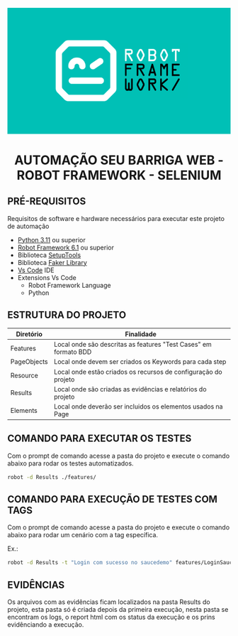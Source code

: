 <p align="center">
  <img src="image.png" alt="Alt Text">
</p>
<div align="center">

  <h1>AUTOMAÇÃO SEU BARRIGA WEB - ROBOT FRAMEWORK - SELENIUM</h1>
</div>

## PRÉ-REQUISITOS
Requisitos de software e hardware necessários para executar este projeto de automação


* [Python 3.11](https://www.python.org/downloads/ "Python") ou superior
* [Robot Framework 6.1](https://robotframework.org/robotframework/ "Robot Framework") ou superior
* Biblioteca [SetupTools](https://pypi.org/project/setuptools/ "SetupTools")
* Biblioteca [Faker Library](https://pypi.org/project/robotframework-faker/ "Faker Library")
* [Vs Code](https://code.visualstudio.com/download) IDE
* Extensions Vs Code
    * Robot Framework Language
    * Python

## ESTRUTURA DO PROJETO

| Diretório                         | Finalidade                                                                                                 | 
|--------------------------------|------------------------------------------------------------------------------------------------------------|
| Features           | Local onde são descritas as features "Test Cases" em formato BDD                                           |
| PageObjects               | Local onde devem ser criados os Keywords para cada step                   |
| Resource             | Local onde estão criados os recursos de configuração do projeto                                                           |
| Results             | Local onde são criadas as evidências e relatórios do projeto                                        |
| Elements            | Local onde deverão ser incluidos os elementos usados na Page        |


## COMANDO PARA EXECUTAR OS TESTES

Com o prompt de comando acesse a pasta do projeto e execute o comando abaixo para rodar os testes automatizados.

```sh default
robot -d Results ./features/
```

## COMANDO PARA EXECUÇÃO DE TESTES COM TAGS

Com o prompt de comando acesse a pasta do projeto e execute o comando abaixo para rodar um cenário com a tag específica.

Ex.:
```sh default
robot -d Results -t "Login com sucesso no saucedemo" features/LoginSaucedemo.robot
```

## EVIDÊNCIAS
Os arquivos com as evidências ficam localizados na pasta Results do projeto, esta pasta só é criada depois da primeira execução, nesta pasta se encontram os logs, o report html com os status da execução e os prins evidênciando a execução.
